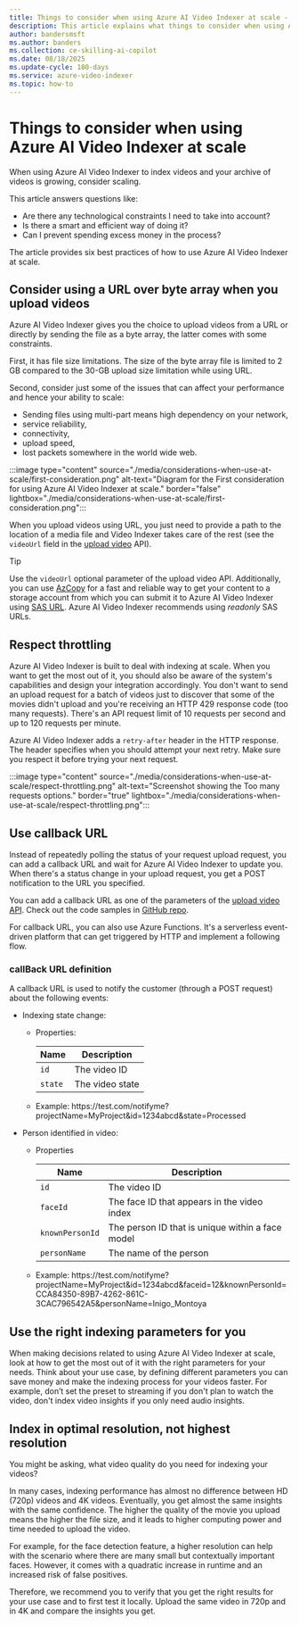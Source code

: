 ```yaml
---
title: Things to consider when using Azure AI Video Indexer at scale - Azure
description: This article explains what things to consider when using Azure AI Video Indexer at scale.
author: bandersmsft
ms.author: banders
ms.collection: ce-skilling-ai-copilot
ms.date: 08/18/2025
ms.update-cycle: 180-days
ms.service: azure-video-indexer
ms.topic: how-to
---
```


# Things to consider when using Azure AI Video Indexer at scale

When using Azure AI Video Indexer to index videos and your archive of videos is growing, consider scaling.

This article answers questions like:

* Are there any technological constraints I need to take into account?
* Is there a smart and efficient way of doing it?
* Can I prevent spending excess money in the process?

The article provides six best practices of how to use Azure AI Video Indexer at scale.

## Consider using a URL over byte array when you upload videos

Azure AI Video Indexer gives you the choice to upload videos from a URL or directly by sending the file as a byte array, the latter comes with some constraints.

First, it has file size limitations. The size of the byte array file is limited to 2 GB compared to the 30-GB upload size limitation while using URL.

Second, consider just some of the issues that can affect your performance and hence your ability to scale:

* Sending files using multi-part means high dependency on your network,
* service reliability,
* connectivity,
* upload speed,
* lost packets somewhere in the world wide web.

:::image type="content" source="./media/considerations-when-use-at-scale/first-consideration.png" alt-text="Diagram for the First consideration for using Azure AI Video Indexer at scale." border="false" lightbox="./media/considerations-when-use-at-scale/first-consideration.png":::

When you upload videos using URL, you just need to provide a path to the location of a media file and Video Indexer takes care of the rest (see the `videoUrl` field in the [upload video](https://api-portal.videoindexer.ai/api-details#api=Operations&operation=Upload-Video) API).

> [!TIP]
> Use the `videoUrl` optional parameter of the upload video API. Additionally, you can use [AzCopy](/azure/storage/common/storage-use-azcopy-v10) for a fast and reliable way to get your content to a storage account from which you can submit it to Azure AI Video Indexer using [SAS URL](/azure/storage/common/storage-sas-overview). Azure AI Video Indexer recommends using *readonly* SAS URLs.

## Respect throttling

Azure AI Video Indexer is built to deal with indexing at scale. When you want to get the most out of it, you should also be aware of the system's capabilities and design your integration accordingly. You don't want to send an upload request for a batch of videos just to discover that some of the movies didn't upload and you're receiving an HTTP 429 response code (too many requests). There's an API request limit of 10 requests per second and up to 120 requests per minute.

Azure AI Video Indexer adds a `retry-after` header in the HTTP response. The header specifies when you should attempt your next retry. Make sure you respect it before trying your next request.

:::image type="content" source="./media/considerations-when-use-at-scale/respect-throttling.png" alt-text="Screenshot showing the Too many requests options." border="true" lightbox="./media/considerations-when-use-at-scale/respect-throttling.png":::

## Use callback URL

Instead of repeatedly polling the status of your request upload request, you can add a callback URL and wait for Azure AI Video Indexer to update you. When there's a status change in your upload request, you get a POST notification to the URL you specified.


You can add a callback URL as one of the parameters of the [upload video API](https://api-portal.videoindexer.ai/api-details#api=Operations&operation=Upload-Video). Check out the code samples in [GitHub repo](https://github.com/Azure-Samples/media-services-video-indexer/tree/master/).

For callback URL, you can also use Azure Functions. It's a serverless event-driven platform that can get triggered by HTTP and implement a following flow.

### callBack URL definition

A callback URL is used to notify the customer (through a POST request) about the following events:

- Indexing state change: 
   - Properties:    
    
      |Name|Description|
      |---|---|
      |`id`|The video ID|
      |`state`|The video state|  

   - Example: https:\//test.com/notifyme?projectName=MyProject&id=1234abcd&state=Processed

- Person identified in video:
  - Properties
    
      |Name|Description|
      |---|---|
      |`id`| The video ID|
      |`faceId`|The face ID that appears in the video index|
      |`knownPersonId`|The person ID that is unique within a face model|
      |`personName`|The name of the person|
        
   - Example: https:\//test.com/notifyme?projectName=MyProject&id=1234abcd&faceid=12&knownPersonId=CCA84350-89B7-4262-861C-3CAC796542A5&personName=Inigo_Montoya 

## Use the right indexing parameters for you

When making decisions related to using Azure AI Video Indexer at scale, look at how to get the most out of it with the right parameters for your needs. Think about your use case, by defining different parameters you can save money and make the indexing process for your videos faster. For example, don’t set the preset to streaming if you don't plan to watch the video, don't index video insights if you only need audio insights.

## Index in optimal resolution, not highest resolution

You might be asking, what video quality do you need for indexing your videos?

In many cases, indexing performance has almost no difference between HD (720p) videos and 4K videos. Eventually, you get almost the same insights with the same confidence. The higher the quality of the movie you upload means the higher the file size, and it leads to higher computing power and time needed to upload the video.

For example, for the face detection feature, a higher resolution can help with the scenario where there are many small but contextually important faces. However, it comes with a quadratic increase in runtime and an increased risk of false positives.

Therefore, we recommend you to verify that you get the right results for your use case and to first test it locally. Upload the same video in 720p and in 4K and compare the insights you get.
